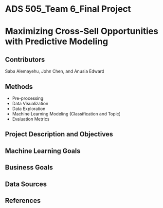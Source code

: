 # ADS 505_Team 6_Final Project 
# Maximizing Cross-Sell Opportunities with Predictive Modeling
## Contributors
Saba Alemayehu, John Chen, and Anusia Edward
## Methods  
* Pre-processing 
* Data Visualization
* Data Exploration 
* Machine Learning Modeling (Classification and Topic)
* Evaluation Metrics
## Project Description and Objectives
## Machine Learning Goals 
## Business Goals
## Data Sources
## References
